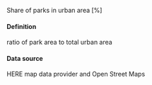 Share of parks in urban area [%]
#### Definition
ratio of park area to total urban area
#### Data source
HERE map data provider and Open Street Maps